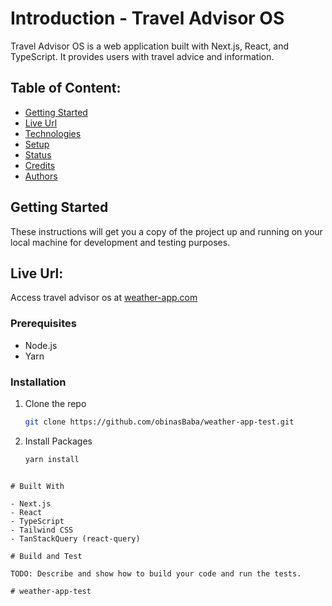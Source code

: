 # Introduction - Travel Advisor OS

Travel Advisor OS is a web application built with Next.js, React, and TypeScript. It provides users with travel advice
and information.

## Table of Content:

- [Getting Started](#Getting-Started)
- [Live Url](#Live-Url)
- [Technologies](#Built-With)
- [Setup](#Installation)
- [Status](#status)
- [Credits](#credits)
- [Authors](#Authors)

## Getting Started

These instructions will get you a copy of the project up and running on your local machine for development and testing
purposes.

## Live Url:

Access travel advisor os at [weather-app.com](https://google.com)

### Prerequisites

- Node.js
- Yarn

### Installation

1. Clone the repo
   ```sh
   git clone https://github.com/obinasBaba/weather-app-test.git
   ```
2. Install Packages
   ```sh
   yarn install

```

# Built With

- Next.js
- React
- TypeScript
- Tailwind CSS
- TanStackQuery (react-query)

# Build and Test

TODO: Describe and show how to build your code and run the tests.

# weather-app-test
